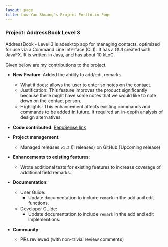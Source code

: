 ```yaml
---
layout: page
title: Low Yan Shuang's Project Portfolio Page
---
```


### Project: AddressBook Level 3

AddressBook - Level 3 is adesktop app for managing contacts, optimized for use via a Command Line Interface (CLI). It has a GUI created with JavaFX. It is written in Java, and has about 10 kLoC.

Given below are my contributions to the project.

* **New Feature**: Added the ability to add/edit remarks.
  * What it does: allows the user to enter so notes on the contact.
  * Justification: This feature improves the product significantly because there might have some notes that we would like to note down on the contact person.
  * Highlights: This enhancement affects existing commands and commands to be added in future. It required an in-depth analysis of design alternatives.

* **Code contributed**: [RepoSense link]()

* **Project management**:
  * Managed releases `v1.2` (1 releases) on GitHub (Upcoming release)

* **Enhancements to existing features**:
  * Wrote additional tests for existing features to increase coverage of additional field remarks.

* **Documentation**:
  * User Guide:
    * Update documentation to include `remark` in the add and edit functions. 
  * Developer Guide:
    * Update documentation to include `remark` in the add and edit implementions. 

* **Community**:
  * PRs reviewed (with non-trivial review comments)
